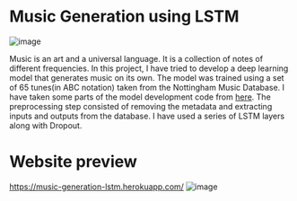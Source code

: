 # Music Generation using LSTM
![image](https://user-images.githubusercontent.com/62956111/174624661-35e9300a-d628-4d69-87a9-13909f4c6d21.png)

Music is an art and a universal language. It is a collection of notes of different frequencies. 
In this project, I have tried to develop a deep learning model that generates music on its own. 
The model was trained using a set of 65 tunes(in ABC notation) taken from the Nottingham Music Database. 
I have taken some parts of the model development code from <a target="_blank" href = "https://github.com/analytics-club-iitm/MiniProject-Music-Generation">here</a>.
The preprocessing step consisted of removing the metadata and extracting inputs and outputs from the database. 
I have used a series of LSTM layers along with Dropout. 

# Website preview
https://music-generation-lstm.herokuapp.com/
![image](https://user-images.githubusercontent.com/62956111/174624991-ea73627f-89fe-4887-9dd3-f6e8d9cbc6ce.png)
